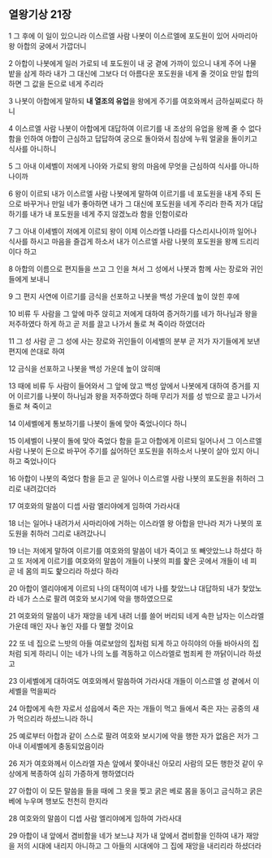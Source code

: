 ## 열왕기상 21장

1 그 후에 이 일이 있으니라 이스르엘 사람 나봇이 이스르엘에 포도원이 있어 사마리아 왕 아합의 궁에서 가깝더니

2 아합이 나봇에게 일러 가로되 네 포도원이 내 궁 곁에 가까이 있으니 내게 주어 나물 밭을 삼게 하라 내가 그 대신에 그보다 더 아름다운 포도원을 네게 줄 것이요 만일 합의하면 그 값을 돈으로 네게 주리라

3 나봇이 아합에게 말하되 **내 열조의 유업**을 왕에게 주기를 여호와께서 금하실찌로다 하니

4 이스르엘 사람 나봇이 아합에게 대답하여 이르기를 내 조상의 유업을 왕께 줄 수 없다 함을 인하여 아합이 근심하고 답답하여 궁으로 돌아와서 침상에 누워 얼굴을 돌이키고 식사를 아니하니

5 그 아내 이세벨이 저에게 나아와 가로되 왕의 마음에 무엇을 근심하여 식사를 아니하나이까

6 왕이 이르되 내가 이스르엘 사람 나봇에게 말하여 이르기를 네 포도원을 내게 주되 돈으로 바꾸거나 만일 네가 좋아하면 내가 그 대신에 포도원을 네게 주리라 한즉 저가 대답하기를 내가 내 포도원을 네게 주지 않겠노라 함을 인함이로라

7 그 아내 이세벨이 저에게 이르되 왕이 이제 이스라엘 나라를 다스리시나이까 일어나 식사를 하시고 마음을 즐겁게 하소서 내가 이스르엘 사람 나봇의 포도원을 왕께 드리리이다 하고

8 아합의 이름으로 편지들을 쓰고 그 인을 쳐서 그 성에서 나봇과 함께 사는 장로와 귀인들에게 보내니

9 그 편지 사연에 이르기를 금식을 선포하고 나봇을 백성 가운데 높이 앉힌 후에

10 비류 두 사람을 그 앞에 마주 앉히고 저에게 대하여 증거하기를 네가 하나님과 왕을 저주하였다 하게 하고 곧 저를 끌고 나가서 돌로 쳐 죽이라 하였더라

11 그 성 사람 곧 그 성에 사는 장로와 귀인들이 이세벨의 분부 곧 저가 자기들에게 보낸 편지에 쓴대로 하여

12 금식을 선포하고 나봇을 백성 가운데 높이 앉히매

13 때에 비류 두 사람이 들어와서 그 앞에 앉고 백성 앞에서 나봇에게 대하여 증거를 지어 이르기를 나봇이 하나님과 왕을 저주하였다 하매 무리가 저를 성 밖으로 끌고 나가서 돌로 쳐 죽이고

14 이세벨에게 통보하기를 나봇이 돌에 맞아 죽었나이다 하니

15 이세벨이 나봇이 돌에 맞아 죽었다 함을 듣고 아합에게 이르되 일어나서 그 이스르엘 사람 나봇이 돈으로 바꾸어 주기를 싫어하던 포도원을 취하소서 나봇이 살아 있지 아니하고 죽었나이다

16 아합이 나봇의 죽었다 함을 듣고 곧 일어나 이스르엘 사람 나봇의 포도원을 취하러 그리로 내려갔더라

17 여호와의 말씀이 디셉 사람 엘리야에게 임하여 가라사대

18 너는 일어나 내려가서 사마리아에 거하는 이스라엘 왕 아합을 만나라 저가 나봇의 포도원을 취하러 그리로 내려갔나니

19 너는 저에게 말하여 이르기를 여호와의 말씀이 네가 죽이고 또 빼앗았느냐 하셨다 하고 또 저에게 이르기를 여호와의 말씀이 개들이 나봇의 피를 핥은 곳에서 개들이 네 피 곧 네 몸의 피도 핥으리라 하셨다 하라

20 아합이 엘리야에게 이르되 나의 대적이여 네가 나를 찾았느냐 대답하되 내가 찾았노라 네가 스스로 팔려 여호와 보시기에 악을 행하였으므로

21 여호와의 말씀이 내가 재앙을 네게 내려 너를 쓸어 버리되 네게 속한 남자는 이스라엘 가운데 매인 자나 놓인 자를 다 멸할 것이요

22 또 네 집으로 느밧의 아들 여로보암의 집처럼 되게 하고 아히야의 아들 바아사의 집처럼 되게 하리니 이는 네가 나의 노를 격동하고 이스라엘로 범죄케 한 까닭이니라 하셨고

23 이세벨에게 대하여도 여호와께서 말씀하여 가라사대 개들이 이스르엘 성 곁에서 이세벨을 먹을찌라

24 아합에게 속한 자로서 성읍에서 죽은 자는 개들이 먹고 들에서 죽은 자는 공중의 새가 먹으리라 하셨느니라 하니

25 예로부터 아합과 같이 스스로 팔려 여호와 보시기에 악을 행한 자가 없음은 저가 그 아내 이세벨에게 충동되었음이라

26 저가 여호와께서 이스라엘 자손 앞에서 쫓아내신 아모리 사람의 모든 행한것 같이 우상에게 복종하여 심히 가증하게 행하였더라

27 아합이 이 모든 말씀을 들을 때에 그 옷을 찢고 굵은 베로 몸을 동이고 금식하고 굵은 베에 누우며 행보도 천천히 한지라

28 여호와의 말씀이 디셉 사람 엘리야에게 임하여 가라사대

29 아합이 내 앞에서 겸비함을 네가 보느냐 저가 내 앞에서 겸비함을 인하여 내가 재앙을 저의 시대에 내리지 아니하고 그 아들의 시대에야 그 집에 재앙을 내리리라 하셨더라